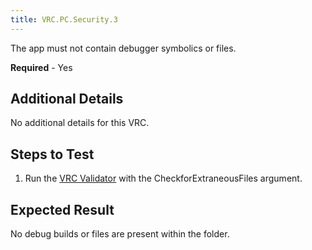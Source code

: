 ```yaml
---
title: VRC.PC.Security.3
---
```

The app must not contain debugger symbolics or files.

**Required** - Yes

## Additional Details

No additional details for this VRC.

## Steps to Test

1. Run the [VRC Validator](/documentation/pcsdk/latest/concepts/dg-vrcvalidator/) with the CheckforExtraneousFiles argument.
## Expected Result

No debug builds or files are present within the folder.


